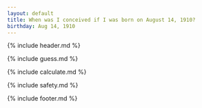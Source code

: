 ```yaml
---
layout: default
title: When was I conceived if I was born on August 14, 1910?
birthday: Aug 14, 1910
---
```


{% include header.md %}

{% include guess.md %}

{% include calculate.md %}

{% include safety.md %}

{% include footer.md %}



